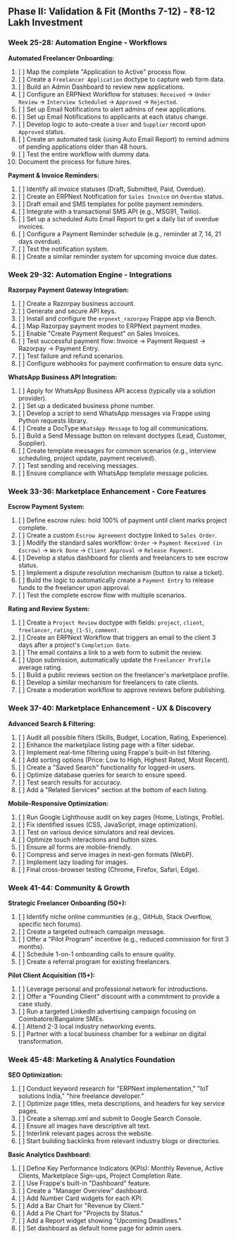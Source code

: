## Phase II: Validation & Fit (Months 7-12) - ₹8-12 Lakh Investment

### Week 25-28: Automation Engine - Workflows
**Automated Freelancer Onboarding:**
1. [ ] Map the complete "Application to Active" process flow.
2. [ ] Create a `Freelancer Application` doctype to capture web form data.
3. [ ] Build an Admin Dashboard to review new applications.
4. [ ] Configure an ERPNext Workflow for statuses: `Received` -> `Under Review` -> `Interview Scheduled` -> `Approved` -> `Rejected`.
5. [ ] Set up Email Notifications to alert admins of new applications.
6. [ ] Set up Email Notifications to applicants at each status change.
7. [ ] Develop logic to auto-create a `User` and `Supplier` record upon `Approved` status.
8. [ ] Create an automated task (using Auto Email Report) to remind admins of pending applications older than 48 hours.
9. [ ] Test the entire workflow with dummy data.
10. Document the process for future hires.

**Payment & Invoice Reminders:**
1. [ ] Identify all invoice statuses (Draft, Submitted, Paid, Overdue).
2. [ ] Create an ERPNext Notification for `Sales Invoice` on `Overdue` status.
3. [ ] Draft email and SMS templates for polite payment reminders.
4. [ ] Integrate with a transactional SMS API (e.g., MSG91, Twilio).
5. [ ] Set up a scheduled Auto Email Report to get a daily list of overdue invoices.
6. [ ] Configure a Payment Reminder schedule (e.g., reminder at 7, 14, 21 days overdue).
7. [ ] Test the notification system.
8. [ ] Create a similar reminder system for upcoming invoice due dates.

### Week 29-32: Automation Engine - Integrations
**Razorpay Payment Gateway Integration:**
1. [ ] Create a Razorpay business account.
2. [ ] Generate and secure API keys.
3. [ ] Install and configure the `erpnext_razorpay` Frappe app via Bench.
4. [ ] Map Razorpay payment modes to ERPNext payment modes.
5. [ ] Enable "Create Payment Request" on Sales Invoices.
6. [ ] Test successful payment flow: Invoice -> Payment Request -> Razorpay -> Payment Entry.
7. [ ] Test failure and refund scenarios.
8. [ ] Configure webhooks for payment confirmation to ensure data sync.

**WhatsApp Business API Integration:**
1. [ ] Apply for WhatsApp Business API access (typically via a solution provider).
2. [ ] Set up a dedicated business phone number.
3. [ ] Develop a script to send WhatsApp messages via Frappe using Python requests library.
4. [ ] Create a DocType `WhatsApp Message` to log all communications.
5. [ ] Build a Send Message button on relevant doctypes (Lead, Customer, Supplier).
6. [ ] Create template messages for common scenarios (e.g., interview scheduling, project update, payment received).
7. [ ] Test sending and receiving messages.
8. [ ] Ensure compliance with WhatsApp template message policies.

### Week 33-36: Marketplace Enhancement - Core Features
**Escrow Payment System:**
1. [ ] Define escrow rules: hold 100% of payment until client marks project complete.
2. [ ] Create a custom `Escrow Agreement` doctype linked to `Sales Order`.
3. [ ] Modify the standard sales workflow: `Order` -> `Payment Received (in Escrow)` -> `Work Done` -> `Client Approval` -> `Release Payment`.
4. [ ] Develop a status dashboard for clients and freelancers to see escrow status.
5. [ ] Implement a dispute resolution mechanism (button to raise a ticket).
6. [ ] Build the logic to automatically create a `Payment Entry` to release funds to the freelancer upon approval.
7. [ ] Test the complete escrow flow with multiple scenarios.

**Rating and Review System:**
1. [ ] Create a `Project Review` doctype with fields: `project`, `client`, `freelancer`, `rating_(1-5)`, `comment`.
2. [ ] Create an ERPNext Workflow that triggers an email to the client 3 days after a project's `Completion Date`.
3. [ ] The email contains a link to a web form to submit the review.
4. [ ] Upon submission, automatically update the `Freelancer Profile` average rating.
5. [ ] Build a public reviews section on the freelancer's marketplace profile.
6. [ ] Develop a similar mechanism for freelancers to rate clients.
7. [ ] Create a moderation workflow to approve reviews before publishing.

### Week 37-40: Marketplace Enhancement - UX & Discovery
**Advanced Search & Filtering:**
1. [ ] Audit all possible filters (Skills, Budget, Location, Rating, Experience).
2. [ ] Enhance the marketplace listing page with a filter sidebar.
3. [ ] Implement real-time filtering using Frappe's built-in list filtering.
4. [ ] Add sorting options (Price: Low to High, Highest Rated, Most Recent).
5. [ ] Create a "Saved Search" functionality for logged-in users.
6. [ ] Optimize database queries for search to ensure speed.
7. [ ] Test search results for accuracy.
8. [ ] Add a "Related Services" section at the bottom of each listing.

**Mobile-Responsive Optimization:**
1. [ ] Run Google Lighthouse audit on key pages (Home, Listings, Profile).
2. [ ] Fix identified issues (CSS, JavaScript, image optimization).
3. [ ] Test on various device simulators and real devices.
4. [ ] Optimize touch interactions and button sizes.
5. [ ] Ensure all forms are mobile-friendly.
6. [ ] Compress and serve images in next-gen formats (WebP).
7. [ ] Implement lazy loading for images.
8. [ ] Final cross-browser testing (Chrome, Firefox, Safari, Edge).

### Week 41-44: Community & Growth
**Strategic Freelancer Onboarding (50+):**
1. [ ] Identify niche online communities (e.g., GitHub, Stack Overflow, specific tech forums).
2. [ ] Create a targeted outreach campaign message.
3. [ ] Offer a "Pilot Program" incentive (e.g., reduced commission for first 3 months).
4. [ ] Schedule 1-on-1 onboarding calls to ensure quality.
5. [ ] Create a referral program for existing freelancers.

**Pilot Client Acquisition (15+):**
1. [ ] Leverage personal and professional network for introductions.
2. [ ] Offer a "Founding Client" discount with a commitment to provide a case study.
3. [ ] Run a targeted LinkedIn advertising campaign focusing on Coimbatore/Bangalore SMEs.
4. [ ] Attend 2-3 local industry networking events.
5. [ ] Partner with a local business chamber for a webinar on digital transformation.

### Week 45-48: Marketing & Analytics Foundation
**SEO Optimization:**
1. [ ] Conduct keyword research for "ERPNext implementation," "IoT solutions India," "hire freelance developer."
2. [ ] Optimize page titles, meta descriptions, and headers for key service pages.
3. [ ] Create a sitemap.xml and submit to Google Search Console.
4. [ ] Ensure all images have descriptive alt text.
5. [ ] Interlink relevant pages across the website.
6. [ ] Start building backlinks from relevant industry blogs or directories.

**Basic Analytics Dashboard:**
1. [ ] Define Key Performance Indicators (KPIs): Monthly Revenue, Active Clients, Marketplace Sign-ups, Project Completion Rate.
2. [ ] Use Frappe's built-in "Dashboard" feature.
3. [ ] Create a "Manager Overview" dashboard.
4. [ ] Add Number Card widgets for each KPI.
5. [ ] Add a Bar Chart for "Revenue by Client."
6. [ ] Add a Pie Chart for "Projects by Status."
7. [ ] Add a Report widget showing "Upcoming Deadlines."
8. [ ] Set dashboard as default home page for admin users.
